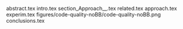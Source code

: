 abstract.tex
intro.tex
section_Approach__.tex
related.tex
approach.tex
experim.tex
figures/code-quality-noBB/code-quality-noBB.png
conclusions.tex
  